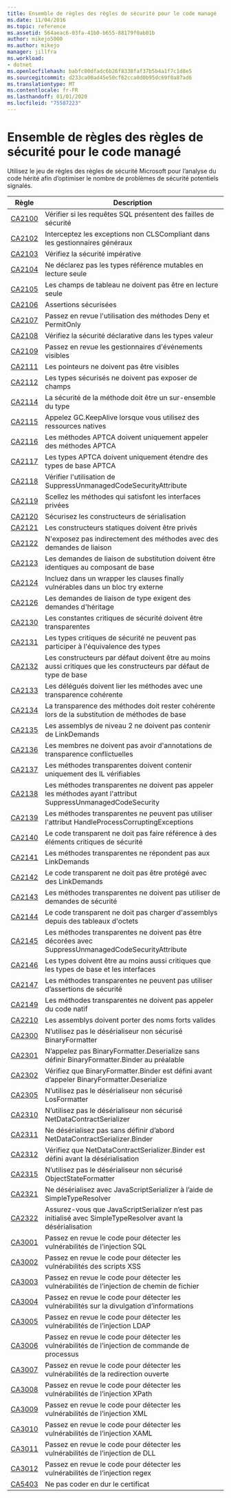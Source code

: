 ```yaml
---
title: Ensemble de règles des règles de sécurité pour le code managé
ms.date: 11/04/2016
ms.topic: reference
ms.assetid: 564aeac6-03fa-41b0-b655-88179f0ab01b
author: mikejo5000
ms.author: mikejo
manager: jillfra
ms.workload:
- dotnet
ms.openlocfilehash: babfc00dfadc6b26f8338faf37b5b4a1f7c1d8e5
ms.sourcegitcommit: d233ca00ad45e50cf62cca0d0b95dc69f0a87ad6
ms.translationtype: MT
ms.contentlocale: fr-FR
ms.lasthandoff: 01/01/2020
ms.locfileid: "75587223"
---
```

# <a name="security-rules-rule-set-for-managed-code"></a>Ensemble de règles des règles de sécurité pour le code managé

Utilisez le jeu de règles des règles de sécurité Microsoft pour l’analyse du code hérité afin d’optimiser le nombre de problèmes de sécurité potentiels signalés.

|Règle|Description|
|----------|-----------------|
|[CA2100](../code-quality/ca2100.md)|Vérifier si les requêtes SQL présentent des failles de sécurité|
|[CA2102](../code-quality/ca2102.md)|Interceptez les exceptions non CLSCompliant dans les gestionnaires généraux|
|[CA2103](../code-quality/ca2103.md)|Vérifiez la sécurité impérative|
|[CA2104](../code-quality/ca2104.md)|Ne déclarez pas les types référence mutables en lecture seule|
|[CA2105](../code-quality/ca2105.md)|Les champs de tableau ne doivent pas être en lecture seule|
|[CA2106](../code-quality/ca2106.md)|Assertions sécurisées|
|[CA2107](../code-quality/ca2107.md)|Passez en revue l'utilisation des méthodes Deny et PermitOnly|
|[CA2108](../code-quality/ca2108.md)|Vérifiez la sécurité déclarative dans les types valeur|
|[CA2109](../code-quality/ca2109.md)|Passez en revue les gestionnaires d'événements visibles|
|[CA2111](../code-quality/ca2111.md)|Les pointeurs ne doivent pas être visibles|
|[CA2112](../code-quality/ca2112.md)|Les types sécurisés ne doivent pas exposer de champs|
|[CA2114](../code-quality/ca2114.md)|La sécurité de la méthode doit être un sur-ensemble du type|
|[CA2115](../code-quality/ca2115.md)|Appelez GC.KeepAlive lorsque vous utilisez des ressources natives|
|[CA2116](../code-quality/ca2116.md)|Les méthodes APTCA doivent uniquement appeler des méthodes APTCA|
|[CA2117](../code-quality/ca2117.md)|Les types APTCA doivent uniquement étendre des types de base APTCA|
|[CA2118](../code-quality/ca2118.md)|Vérifier l'utilisation de SuppressUnmanagedCodeSecurityAttribute|
|[CA2119](../code-quality/ca2119.md)|Scellez les méthodes qui satisfont les interfaces privées|
|[CA2120](../code-quality/ca2120.md)|Sécurisez les constructeurs de sérialisation|
|[CA2121](../code-quality/ca2121.md)|Les constructeurs statiques doivent être privés|
|[CA2122](../code-quality/ca2122.md)|N'exposez pas indirectement des méthodes avec des demandes de liaison|
|[CA2123](../code-quality/ca2123.md)|Les demandes de liaison de substitution doivent être identiques au composant de base|
|[CA2124](../code-quality/ca2124.md)|Incluez dans un wrapper les clauses finally vulnérables dans un bloc try externe|
|[CA2126](../code-quality/ca2126.md)|Les demandes de liaison de type exigent des demandes d'héritage|
|[CA2130](../code-quality/ca2130.md)|Les constantes critiques de sécurité doivent être transparentes|
|[CA2131](../code-quality/ca2131.md)|Les types critiques de sécurité ne peuvent pas participer à l'équivalence des types|
|[CA2132](../code-quality/ca2132.md)|Les constructeurs par défaut doivent être au moins aussi critiques que les constructeurs par défaut de type de base|
|[CA2133](../code-quality/ca2133.md)|Les délégués doivent lier les méthodes avec une transparence cohérente|
|[CA2134](../code-quality/ca2134.md)|La transparence des méthodes doit rester cohérente lors de la substitution de méthodes de base|
|[CA2135](../code-quality/ca2135.md)|Les assemblys de niveau 2 ne doivent pas contenir de LinkDemands|
|[CA2136](../code-quality/ca2136.md)|Les membres ne doivent pas avoir d'annotations de transparence conflictuelles|
|[CA2137](../code-quality/ca2137.md)|Les méthodes transparentes doivent contenir uniquement des IL vérifiables|
|[CA2138](../code-quality/ca2138.md)|Les méthodes transparentes ne doivent pas appeler les méthodes ayant l'attribut SuppressUnmanagedCodeSecurity|
|[CA2139](../code-quality/ca2139.md)|Les méthodes transparentes ne peuvent pas utiliser l'attribut HandleProcessCorruptingExceptions|
|[CA2140](../code-quality/ca2140.md)|Le code transparent ne doit pas faire référence à des éléments critiques de sécurité|
|[CA2141](../code-quality/ca2141.md)|Les méthodes transparentes ne répondent pas aux LinkDemands|
|[CA2142](../code-quality/ca2142.md)|Le code transparent ne doit pas être protégé avec des LinkDemands|
|[CA2143](../code-quality/ca2143.md)|Les méthodes transparentes ne doivent pas utiliser de demandes de sécurité|
|[CA2144](../code-quality/ca2144.md)|Le code transparent ne doit pas charger d'assemblys depuis des tableaux d'octets|
|[CA2145](../code-quality/ca2145.md)|Les méthodes transparentes ne doivent pas être décorées avec SuppressUnmanagedCodeSecurityAttribute|
|[CA2146](../code-quality/ca2146.md)|Les types doivent être au moins aussi critiques que les types de base et les interfaces|
|[CA2147](../code-quality/ca2147.md)|Les méthodes transparentes ne peuvent pas utiliser d’assertions de sécurité|
|[CA2149](../code-quality/ca2149.md)|Les méthodes transparentes ne doivent pas appeler du code natif|
|[CA2210](../code-quality/ca2210.md)|Les assemblys doivent porter des noms forts valides|
|[CA2300](ca2300.md)|N’utilisez pas le désérialiseur non sécurisé BinaryFormatter|
|[CA2301](ca2301.md)|N’appelez pas BinaryFormatter.Deserialize sans définir BinaryFormatter.Binder au préalable|
|[CA2302](ca2302.md)|Vérifiez que BinaryFormatter.Binder est défini avant d’appeler BinaryFormatter.Deserialize|
|[CA2305](ca2305.md)|N’utilisez pas le désérialiseur non sécurisé LosFormatter|
|[CA2310](ca2310.md)|N’utilisez pas le désérialiseur non sécurisé NetDataContractSerializer|
|[CA2311](ca2311.md)|Ne désérialisez pas sans définir d’abord NetDataContractSerializer.Binder|
|[CA2312](ca2312.md)|Vérifiez que NetDataContractSerializer.Binder est défini avant la désérialisation|
|[CA2315](ca2315.md)|N’utilisez pas le désérialiseur non sécurisé ObjectStateFormatter|
|[CA2321](ca2321.md)|Ne désérialisez avec JavaScriptSerializer à l’aide de SimpleTypeResolver|
|[CA2322](ca2322.md)|Assurez-vous que JavaScriptSerializer n’est pas initialisé avec SimpleTypeResolver avant la désérialisation|
|[CA3001](../code-quality/ca3001.md)|Passez en revue le code pour détecter les vulnérabilités de l’injection SQL|
|[CA3002](../code-quality/ca3002.md)|Passez en revue le code pour détecter les vulnérabilités des scripts XSS|
|[CA3003](../code-quality/ca3003.md)|Passez en revue le code pour détecter les vulnérabilités de l’injection de chemin de fichier|
|[CA3004](../code-quality/ca3004.md)|Passez en revue le code pour détecter les vulnérabilités sur la divulgation d’informations|
|[CA3005](../code-quality/ca3005.md)|Passez en revue le code pour détecter les vulnérabilités de l’injection LDAP|
|[CA3006](../code-quality/ca3006.md)|Passez en revue le code pour détecter les vulnérabilités de l’injection de commande de processus|
|[CA3007](../code-quality/ca3007.md)|Passez en revue le code pour détecter les vulnérabilités de la redirection ouverte|
|[CA3008](../code-quality/ca3008.md)|Passez en revue le code pour détecter les vulnérabilités de l’injection XPath|
|[CA3009](../code-quality/ca3009.md)|Passez en revue le code pour détecter les vulnérabilités de l’injection XML|
|[CA3010](../code-quality/ca3010.md)|Passez en revue le code pour détecter les vulnérabilités de l’injection XAML|
|[CA3011](../code-quality/ca3011.md)|Passez en revue le code pour détecter les vulnérabilités de l’injection de DLL|
|[CA3012](../code-quality/ca3012.md)|Passez en revue le code pour détecter les vulnérabilités de l’injection regex|
|[CA5403](../code-quality/ca5403.md)|Ne pas coder en dur le certificat|
